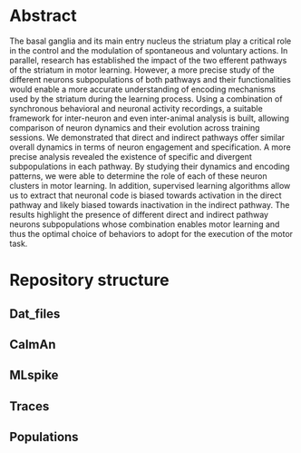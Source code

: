 # Abstract
The basal ganglia and its main entry nucleus the striatum play a critical role in the control and the modulation of spontaneous and voluntary actions. 
In parallel, research has established the impact of the two efferent pathways of the striatum in motor learning. However, a more precise study of the different neurons subpopulations of both pathways and their functionalities would
enable a more accurate understanding of encoding mechanisms used by the striatum during the
learning process. Using a combination of synchronous behavioral and neuronal activity 
recordings, a suitable framework for inter-neuron and even inter-animal analysis is built, allowing
comparison of neuron dynamics and their evolution across training sessions. We demonstrated
that direct and indirect pathways offer similar overall dynamics in terms of neuron engagement
and specification. A more precise analysis revealed the existence of specific and divergent 
subpopulations in each pathway. By studying their dynamics and encoding patterns, we were able
to determine the role of each of these neuron clusters in motor learning. In addition, supervised learning algorithms allow us to extract that neuronal code is biased towards activation in
the direct pathway and likely biased towards inactivation in the indirect pathway. The results
highlight the presence of different direct and indirect pathway neurons subpopulations whose
combination enables motor learning and thus the optimal choice of behaviors to adopt for the
execution of the motor task.




# Repository structure




## Dat_files


## CaImAn


## MLspike


## Traces


## Populations


